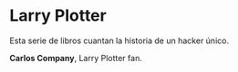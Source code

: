 # Larry Plotter

Esta serie de libros cuantan la historia de un hacker único.

**Carlos Company**, Larry Plotter fan.
